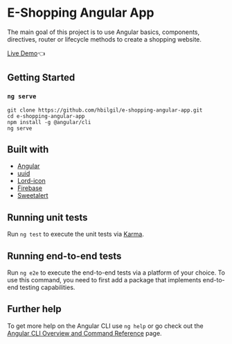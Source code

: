 # E-Shopping Angular App

The main goal of this project is to use Angular basics, components, directives, router or lifecycle methods to create a shopping website.

[Live Demo](https://hbilgil.github.io/e-shopping-angular-app/):point_left:

## Getting Started
### `ng serve`

```
git clone https://github.com/hbilgil/e-shopping-angular-app.git
cd e-shopping-angular-app
npm install -g @angular/cli
ng serve
```

## Built with
- [Angular](https://angular.io/)
- [uuid](https://www.npmjs.com/package/uuid)
- [Lord-icon](https://lordicon.com/)
- [Firebase](https://firebase.google.com/)
- [Sweetalert](https://sweetalert2.github.io/)

## Running unit tests

Run `ng test` to execute the unit tests via [Karma](https://karma-runner.github.io).

## Running end-to-end tests

Run `ng e2e` to execute the end-to-end tests via a platform of your choice. To use this command, you need to first add a package that implements end-to-end testing capabilities.

## Further help

To get more help on the Angular CLI use `ng help` or go check out the [Angular CLI Overview and Command Reference](https://angular.io/cli) page.